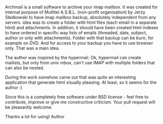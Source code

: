 Archmail is a small software to archive your imap mailbox. It was created for internal purpose
of Multitel A.S.B.L. (non-profit organisation) by Jerzy Sładkowski to have imap mailbox backup,
absolutely independent from any servers. idea was to create a folder with html files (each email
in a separate html) and attachments. In addition, it should have been created html indexes to have
ordered in specific way lists of emails (threaded, date, subject, author or only with attachments).
Folder with that backup can be burn, for example on DVD. And for access to your backup you have to use
browser only. That was a main idea.

The author was inspired by the hypermail. Ok, hypermail can create mailists, but only from unix mbox,
can't use IMAP with multiple folders that can also be nested.

During the work somehow came out that was quite an interesting application that generate html visually pleasing.
At least, so it seems for the author :)

Since this is a completely free software under BSD license - feel free to contribute, improve or give me constructive criticism.
Your pull request will be pleasantly welcome.

Thanks a lot for using!
Author
